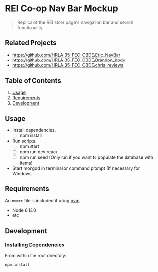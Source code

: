 # REI Co-op Nav Bar Mockup

> Replica of the REI store page's navigation bar and search functionality.

## Related Projects

- https://github.com/HRLA-35-FEC-CBDE/Eric_NavBar
- https://github.com/HRLA-35-FEC-CBDE/Brandon_body
- https://github.com/HRLA-35-FEC-CBDE/chris_reviews

## Table of Contents

1. [Usage](#Usage)
1. [Requirements](#requirements)
1. [Development](#development)

## Usage

- Install dependencies.
  - [ ] npm install
- Run scripts.
  - [ ] npm start
  - [ ] npm run dev:react
  - [ ] npm run seed (Only run if you want to populate the database with items)
- Start mongod in terminal or command prompt (If necessary for Windows)

## Requirements

An `nvmrc` file is included if using [nvm](https://github.com/creationix/nvm).

- Node 6.13.0
- etc

## Development

### Installing Dependencies

From within the root directory:

```sh
npm install
```
